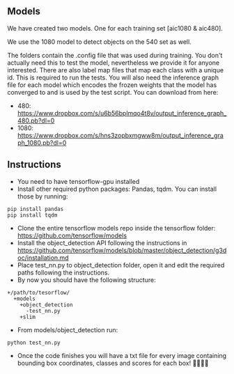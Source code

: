 ## Models

We have created two models. One for each training set [aic1080 & aic480].

We use the 1080 model to detect objects on the 540 set as well.

The folders contain the .config file that was used during training. You don't actually need this to test the model, nevertheless we provide it for anyone interested.
There are also label map files that map each class with a unique id. This is required to run the tests.
You will also need the inference graph file for each model which encodes the frozen weights that the model has converged to and is used by the test script. You can download from here:

- 480: https://www.dropbox.com/s/u6b56bplmqo4t8v/output_inference_graph_480.pb?dl=0
- 1080: https://www.dropbox.com/s/hns3zopbxmgww8m/output_inference_graph_1080.pb?dl=0

## Instructions

- You need to have tensorflow-gpu installed
- Install other required python packages: Pandas, tqdm. You can install those by running:
```
pip install pandas
pip install tqdm
```
- Clone the entire tensorflow models repo inside the tensorflow folder: https://github.com/tensorflow/models
- Install the object_detection API following the instructions in https://github.com/tensorflow/models/blob/master/object_detection/g3doc/installation.md
- Place test_nn.py to object_detection folder, open it and edit the required paths following the instructions.
- By now you should have the following structure:
```
+/path/to/tesorflow/
  +models
    +object_detection
      -test_nn.py
    +slim
```
- From models/object_detection run:
```
python test_nn.py
```
- Once the code finishes you will have a txt file for every image containing bounding box coordinates, classes and scores for each box! :blue_car::bus::truck::vertical_traffic_light:
